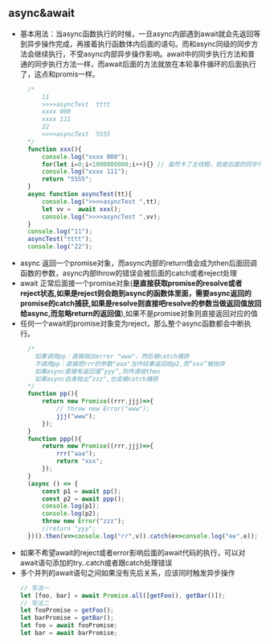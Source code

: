 ## async&await

* 基本用法：当async函数执行的时候，一旦async内部遇到await就会先返回等到异步操作完成，再接着执行函数体内后面的语句。而和async同级的同步方法会继续执行，不受async内部异步操作影响。await中的同步执行方法和普通的同步执行方法一样，而await后面的方法就放在本轮事件循环的后面执行了，这点和promis一样。
  ```javascript
    /* 
        11
        >>>>asyncTest  tttt
        xxxx 000
        xxxx 111
        22
        >>>>asyncTest  5555
    */
    function xxx(){
        console.log("xxxx 000");
        for(let i=0;i<1000000000;i++){} // 虽然卡了主线程，但是后面的同步代码还是会等待这个完成
        console.log("xxxx 111");
        return "5555";
    }
    async function asyncTest(tt){
        console.log(">>>>asyncTest ",tt);
        let vv =  await xxx();
        console.log(">>>>asyncTest ",vv);
    }
    console.log("11");
    asyncTest("tttt");
    console.log("22");
  ```
* async 返回一个promise对象，而async内部的return值会成为then后面回调函数的参数，async内部throw的错误会被后面的catch或者reject处理
* await 正常后面接一个promise对象(**是直接获取promise的resolve或者reject状态,如果是reject则会跑到async的函数体里面，需要async返回的promise的catch捕获,如果是resolve则直接吧resolve的参数当做返回值放回给async,而忽略return的返回值**),如果不是promise对象则直接返回对应的值
* 任何一个await的promise对象变为reject，那么整个async函数都会中断执行。
  ```javascript
    /*
      如果调用pp：直接抛出error "www"，然后被catch捕获
      不调用pp：直接把rrr的参数"aaa"当作结果返回给p2,而”xxx“被抛弃
      如果async直接有返回值”yyy“,则传递给then
      如果async自身抛出”zzz",也会被catch捕获
    */
    function pp(){
        return new Promise((rrr,jjj)=>{
            // throw new Error("www");
            jjj("www");
        });
    }
    function ppp(){
        return new Promise((rrr,jjj)=>{
            rrr("aaa");
            return "xxx";
        });
    }
    (async () => {
        const p1 = await pp();
        const p2 = await ppp();
        console.log(p1);
        console.log(p2);
        throw new Error("zzz");
        //return "yyy";
    })().then(v=>console.log("rr",v)).catch(e=>console.log("ee",e));
  ```
* 如果不希望await的reject或者error影响后面的await代码的执行，可以对await语句添加的try..catch或者跟catch处理错误
* 多个并列的await语句之间如果没有先后关系，应该同时触发异步操作
    ```javascript
    // 写法一
    let [foo, bar] = await Promise.all([getFoo(), getBar()]);
    // 写法二
    let fooPromise = getFoo();
    let barPromise = getBar();
    let foo = await fooPromise;
    let bar = await barPromise;
    ```
